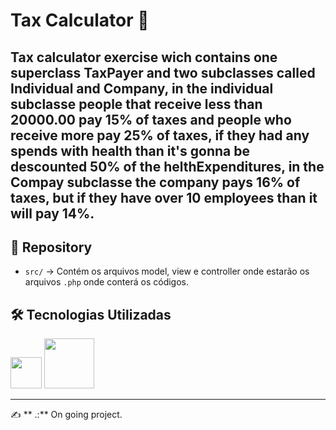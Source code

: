 # Tax Calculator 🚀

Tax calculator exercise wich contains one superclass TaxPayer and two subclasses called Individual and Company, in the individual subclasse people that receive less than 20000.00 pay 15% of taxes and people who receive more pay 25% of taxes, if they had any spends with health than it's gonna be descounted 50% of the helthExpenditures, in the Compay subclasse the company pays 16% of taxes, but if they have over 10 employees than it will pay 14%. 
---
## 📂 Repository 

- `src/` → Contém os arquivos model, view e controller onde estarão os arquivos `.php` onde conterá os códigos.

## 🛠️ Tecnologias Utilizadas

<span>
    <img width="50" src="https://img.shields.io/badge/Java-ED8B00?style=for-the-badge&logo=java&logoColor=white"/>
</span>
<span>
    <img width="80" src="https://img.shields.io/badge/-Intellij-333333?style=flat&logo=intellij-idea&logoColor=00000"/>
</span>


---

✍️ **   .:** On going project.
